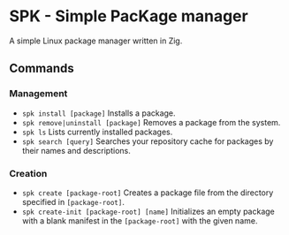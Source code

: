 # SPK - Simple PacKage manager

A simple Linux package manager written in Zig.

## Commands

### Management
- `spk install [package]`
    Installs a package.
- `spk remove|uninstall [package]`
    Removes a package from the system.
- `spk ls`
    Lists currently installed packages.
- `spk search [query]`
    Searches your repository cache for packages by their names and descriptions.

### Creation
- `spk create [package-root]`
    Creates a package file from the directory specified in `[package-root]`.
- `spk create-init [package-root] [name]`
    Initializes an empty package with a blank manifest in the `[package-root]` with the given name.